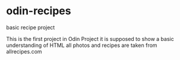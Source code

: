 # odin-recipes
basic recipe project

This is the first project in Odin Project it is supposed to show a basic understanding of HTML all photos and recipes are taken from allrecipes.com